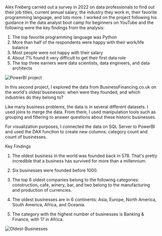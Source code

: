 Alex Freberg carried out a survey in 2022 on data professionals to find out their job titles, current annual salary, the industry they work in, their favorite programming language, and lots more. I worked on the project following his guidance in the data analyst boot camp for beginners on YouTube and the following were the key findings from the analysis:

1. The top favorite programming language was Python
2. More than half of the respondents were happy with their work/life balance
3. Most people were not happy with their salary
4. About 7% found it very difficult to get their first data role
5. The top three earners were data scientists, data engineers, and data architects
   
![PowerBI project](https://github.com/abibatoki/PowerBI/assets/149620766/36afe97a-a03c-4c20-bfc5-2bf5b875e1b9)


In this second project, I explored the data from BusinessFinancing.co.uk on the world's oldest businesses: when were they founded, and which industries do they belong to?

Like many business problems, the data is in several different datasets. I used joins to merge the data. From there, I used manipulation tools such as grouping and filtering to answer questions about these historic businesses.

For visualization purposes, I connected the data on SQL Server to PowerBI and used the DAX function to create new columns: category count and count of businesses.

Key Findings
1. The oldest business in the world was founded back in 578. That's pretty incredible that a business has survived for more than a millennium.

2. Six businesses were founded before 1000.

3. The top 6 oldest companies belong to the following categories: construction, cafe, winery, bar, and two belong to the manufacturing and production of currencies.

4. The oldest businesses are in 6 continents: Asia, Europe, North America, South America, Africa, and Oceania.

5. The category with the highest number of businesses is Banking & Finance, with 17 in Africa.

![Oldest-Businesses](https://github.com/abibatoki/PowerBI/assets/149620766/eb8c0f96-5133-4f56-85cf-31c74487cb0b)
